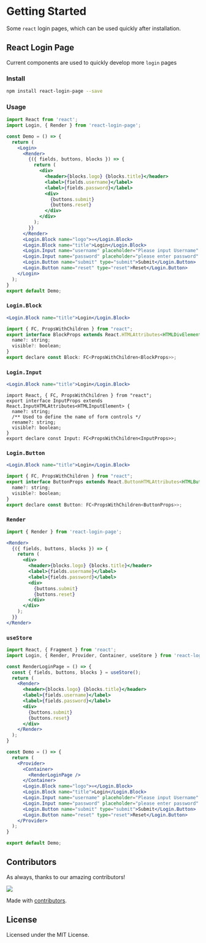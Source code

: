 Getting Started
===

Some `react` login pages, which can be used quickly after installation.

## React Login Page

Current components are used to quickly develop more `login` pages

### Install

```bash
npm install react-login-page --save
```

### Usage

```jsx mdx:preview
import React from 'react';
import Login, { Render } from 'react-login-page';

const Demo = () => {
  return (
    <Login>
      <Render>
        {({ fields, buttons, blocks }) => {
          return (
            <div>
              <header>{blocks.logo} {blocks.title}</header>
              <label>{fields.username}</label>
              <label>{fields.password}</label>
              <div>
                {buttons.submit}
                {buttons.reset}
              </div>
            </div>
          );
        }}
      </Render>
      <Login.Block name="logo">⚛️</Login.Block>
      <Login.Block name="title">Login</Login.Block>
      <Login.Input name="username" placeholder="Please input Username" />
      <Login.Input name="password" placeholder="please enter password" />
      <Login.Button name="submit" type="submit">Submit</Login.Button>
      <Login.Button name="reset" type="reset">Reset</Login.Button>
    </Login>
  );
}
export default Demo;
```

### `Login.Block`

```jsx
<Login.Block name="title">Login</Login.Block>
```

```jsx
import { FC, PropsWithChildren } from "react";
export interface BlockProps extends React.HTMLAttributes<HTMLDivElement> {
  name?: string;
  visible?: boolean;
}
export declare const Block: FC<PropsWithChildren<BlockProps>>;
```

### `Login.Input`

```jsx
<Login.Block name="title">Login</Login.Block>
```

```tsx
import React, { FC, PropsWithChildren } from "react";
export interface InputProps extends React.InputHTMLAttributes<HTMLInputElement> {
  name?: string;
  /** Used to define the name of form controls */
  rename?: string;
  visible?: boolean;
}
export declare const Input: FC<PropsWithChildren<InputProps>>;
```

### `Login.Button`

```jsx
<Login.Block name="title">Login</Login.Block>
```

```jsx
import { FC, PropsWithChildren } from "react";
export interface ButtonProps extends React.ButtonHTMLAttributes<HTMLButtonElement> {
  name?: string;
  visible?: boolean;
}
export declare const Button: FC<PropsWithChildren<ButtonProps>>;
```

### `Render`

```jsx
import { Render } from 'react-login-page';

<Render>
  {({ fields, buttons, blocks }) => {
    return (
      <div>
        <header>{blocks.logo} {blocks.title}</header>
        <label>{fields.username}</label>
        <label>{fields.password}</label>
        <div>
          {buttons.submit}
          {buttons.reset}
        </div>
      </div>
    );
  }}
</Render>
```

### `useStore`

```jsx mdx:preview
import React, { Fragment } from 'react';
import Login, { Render, Provider, Container, useStore } from 'react-login-page';

const RenderLoginPage = () => {
  const { fields, buttons, blocks } = useStore();
  return (
    <Render>
      <header>{blocks.logo} {blocks.title}</header>
      <label>{fields.username}</label>
      <label>{fields.password}</label>
      <div>
        {buttons.submit}
        {buttons.reset}
      </div>
    </Render>
  );
}

const Demo = () => {
  return (
    <Provider>
      <Container>
        <RenderLoginPage />
      </Container>
      <Login.Block name="logo">⚛️</Login.Block>
      <Login.Block name="title">Login</Login.Block>
      <Login.Input name="username" placeholder="Please input Username" />
      <Login.Input name="password" placeholder="please enter password" />
      <Login.Button name="submit" type="submit">Submit</Login.Button>
      <Login.Button name="reset" type="reset">Reset</Login.Button>
    </Provider>
  );
}

export default Demo;
```

## Contributors

As always, thanks to our amazing contributors!

<a href="https://github.com/uiwjs/react-login-page/graphs/contributors">
  <img src="https://uiwjs.github.io/react-login-page/CONTRIBUTORS.svg" />
</a>

Made with [contributors](https://github.com/jaywcjlove/github-action-contributors).

## License

Licensed under the MIT License.
